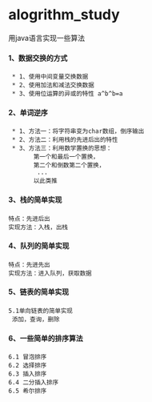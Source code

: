 # alogrithm_study
用java语言实现一些算法

#### 1、数据交换的方式

     * 1、使用中间变量交换数据
     * 2、使用加法和减法交换数据
     * 3、使用位运算的异或的特性 a^b^b=a

#### 2、单词逆序

     * 1、方法一：将字符串变为char数组，倒序输出
     * 2、方法二：利用栈的先进后出的特性
     * 3、方法三：利用数学置换的思想：
           第一个和最后一个置换，      
           第二个和倒数第二个置换，     
            ...      
           以此类推

#### 3、栈的简单实现
    
    特点：先进后出
    实现方法：入栈，出栈
#### 4、队列的简单实现

    特点：先进先出
    实现方法：进入队列，获取数据
#### 5、链表的简单实现

    5.1单向链表的简单实现
     添加，查询，删除
    
#### 6、一些简单的排序算法
    
    6.1 冒泡排序
    6.2 选择排序
    6.3 插入排序
    6.4 二分插入排序
    6.5 希尔排序

